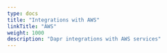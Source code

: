 ```yaml
---
type: docs
title: "Integrations with AWS"
linkTitle: "AWS"
weight: 1000
description: "Dapr integrations with AWS services"
---
```

